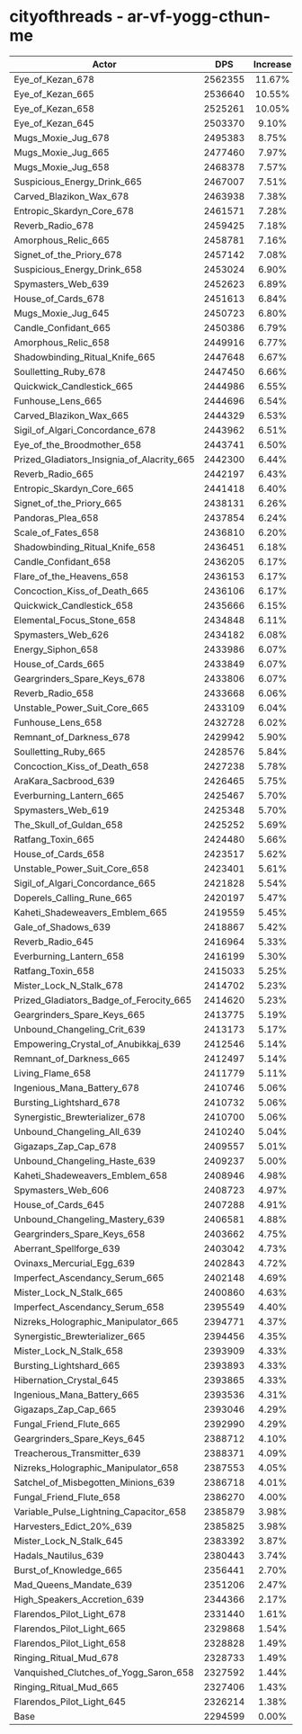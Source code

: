 # cityofthreads - ar-vf-yogg-cthun-me
| Actor | DPS | Increase |
|---|:---:|:---:|
|Eye_of_Kezan_678|2562355|11.67%|
|Eye_of_Kezan_665|2536640|10.55%|
|Eye_of_Kezan_658|2525261|10.05%|
|Eye_of_Kezan_645|2503370|9.10%|
|Mugs_Moxie_Jug_678|2495383|8.75%|
|Mugs_Moxie_Jug_665|2477460|7.97%|
|Mugs_Moxie_Jug_658|2468378|7.57%|
|Suspicious_Energy_Drink_665|2467007|7.51%|
|Carved_Blazikon_Wax_678|2463938|7.38%|
|Entropic_Skardyn_Core_678|2461571|7.28%|
|Reverb_Radio_678|2459425|7.18%|
|Amorphous_Relic_665|2458781|7.16%|
|Signet_of_the_Priory_678|2457142|7.08%|
|Suspicious_Energy_Drink_658|2453024|6.90%|
|Spymasters_Web_639|2452623|6.89%|
|House_of_Cards_678|2451613|6.84%|
|Mugs_Moxie_Jug_645|2450723|6.80%|
|Candle_Confidant_665|2450386|6.79%|
|Amorphous_Relic_658|2449916|6.77%|
|Shadowbinding_Ritual_Knife_665|2447648|6.67%|
|Soulletting_Ruby_678|2447450|6.66%|
|Quickwick_Candlestick_665|2444986|6.55%|
|Funhouse_Lens_665|2444696|6.54%|
|Carved_Blazikon_Wax_665|2444329|6.53%|
|Sigil_of_Algari_Concordance_678|2443962|6.51%|
|Eye_of_the_Broodmother_658|2443741|6.50%|
|Prized_Gladiators_Insignia_of_Alacrity_665|2442300|6.44%|
|Reverb_Radio_665|2442197|6.43%|
|Entropic_Skardyn_Core_665|2441418|6.40%|
|Signet_of_the_Priory_665|2438131|6.26%|
|Pandoras_Plea_658|2437854|6.24%|
|Scale_of_Fates_658|2436810|6.20%|
|Shadowbinding_Ritual_Knife_658|2436451|6.18%|
|Candle_Confidant_658|2436205|6.17%|
|Flare_of_the_Heavens_658|2436153|6.17%|
|Concoction_Kiss_of_Death_665|2436106|6.17%|
|Quickwick_Candlestick_658|2435666|6.15%|
|Elemental_Focus_Stone_658|2434848|6.11%|
|Spymasters_Web_626|2434182|6.08%|
|Energy_Siphon_658|2433986|6.07%|
|House_of_Cards_665|2433849|6.07%|
|Geargrinders_Spare_Keys_678|2433806|6.07%|
|Reverb_Radio_658|2433668|6.06%|
|Unstable_Power_Suit_Core_665|2433109|6.04%|
|Funhouse_Lens_658|2432728|6.02%|
|Remnant_of_Darkness_678|2429942|5.90%|
|Soulletting_Ruby_665|2428576|5.84%|
|Concoction_Kiss_of_Death_658|2427238|5.78%|
|AraKara_Sacbrood_639|2426465|5.75%|
|Everburning_Lantern_665|2425467|5.70%|
|Spymasters_Web_619|2425348|5.70%|
|The_Skull_of_Guldan_658|2425252|5.69%|
|Ratfang_Toxin_665|2424480|5.66%|
|House_of_Cards_658|2423517|5.62%|
|Unstable_Power_Suit_Core_658|2423401|5.61%|
|Sigil_of_Algari_Concordance_665|2421828|5.54%|
|Doperels_Calling_Rune_665|2420197|5.47%|
|Kaheti_Shadeweavers_Emblem_665|2419559|5.45%|
|Gale_of_Shadows_639|2418867|5.42%|
|Reverb_Radio_645|2416964|5.33%|
|Everburning_Lantern_658|2416199|5.30%|
|Ratfang_Toxin_658|2415033|5.25%|
|Mister_Lock_N_Stalk_678|2414702|5.23%|
|Prized_Gladiators_Badge_of_Ferocity_665|2414620|5.23%|
|Geargrinders_Spare_Keys_665|2413775|5.19%|
|Unbound_Changeling_Crit_639|2413173|5.17%|
|Empowering_Crystal_of_Anubikkaj_639|2412546|5.14%|
|Remnant_of_Darkness_665|2412497|5.14%|
|Living_Flame_658|2411779|5.11%|
|Ingenious_Mana_Battery_678|2410746|5.06%|
|Bursting_Lightshard_678|2410732|5.06%|
|Synergistic_Brewterializer_678|2410700|5.06%|
|Unbound_Changeling_All_639|2410240|5.04%|
|Gigazaps_Zap_Cap_678|2409557|5.01%|
|Unbound_Changeling_Haste_639|2409237|5.00%|
|Kaheti_Shadeweavers_Emblem_658|2408946|4.98%|
|Spymasters_Web_606|2408723|4.97%|
|House_of_Cards_645|2407288|4.91%|
|Unbound_Changeling_Mastery_639|2406581|4.88%|
|Geargrinders_Spare_Keys_658|2403662|4.75%|
|Aberrant_Spellforge_639|2403042|4.73%|
|Ovinaxs_Mercurial_Egg_639|2402843|4.72%|
|Imperfect_Ascendancy_Serum_665|2402148|4.69%|
|Mister_Lock_N_Stalk_665|2400860|4.63%|
|Imperfect_Ascendancy_Serum_658|2395549|4.40%|
|Nizreks_Holographic_Manipulator_665|2394771|4.37%|
|Synergistic_Brewterializer_665|2394456|4.35%|
|Mister_Lock_N_Stalk_658|2393909|4.33%|
|Bursting_Lightshard_665|2393893|4.33%|
|Hibernation_Crystal_645|2393865|4.33%|
|Ingenious_Mana_Battery_665|2393536|4.31%|
|Gigazaps_Zap_Cap_665|2393046|4.29%|
|Fungal_Friend_Flute_665|2392990|4.29%|
|Geargrinders_Spare_Keys_645|2388712|4.10%|
|Treacherous_Transmitter_639|2388371|4.09%|
|Nizreks_Holographic_Manipulator_658|2387553|4.05%|
|Satchel_of_Misbegotten_Minions_639|2386718|4.01%|
|Fungal_Friend_Flute_658|2386270|4.00%|
|Variable_Pulse_Lightning_Capacitor_658|2385879|3.98%|
|Harvesters_Edict_20%_639|2385825|3.98%|
|Mister_Lock_N_Stalk_645|2383392|3.87%|
|Hadals_Nautilus_639|2380443|3.74%|
|Burst_of_Knowledge_665|2356441|2.70%|
|Mad_Queens_Mandate_639|2351206|2.47%|
|High_Speakers_Accretion_639|2344366|2.17%|
|Flarendos_Pilot_Light_678|2331440|1.61%|
|Flarendos_Pilot_Light_665|2329868|1.54%|
|Flarendos_Pilot_Light_658|2328828|1.49%|
|Ringing_Ritual_Mud_678|2328733|1.49%|
|Vanquished_Clutches_of_Yogg_Saron_658|2327592|1.44%|
|Ringing_Ritual_Mud_665|2327406|1.43%|
|Flarendos_Pilot_Light_645|2326214|1.38%|
|Base|2294599|0.00%|
